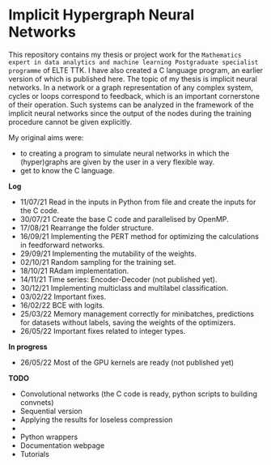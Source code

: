 # Implicit Hypergraph Neural Networks

This repository contains my thesis or project work for the `Mathematics expert in data analytics and machine learning
Postgraduate specialist programme` of ELTE TTK.
I have also created a C language program, an earlier version of which is published here.
The topic of my thesis is implicit neural networks.
In a network or a graph representation of any complex system, cycles or loops correspond to feedback, which is
an important cornerstone of their operation. Such systems can be analyzed in the framework of the implicit
neural networks since the output of the nodes during the training procedure cannot be given explicitly.

My original aims were:
* to creating a program to simulate neural networks in which the (hyper)graphs are given by the user in a very flexible way.
* get to know the C language.

**Log**
* 11/07/21 Read in the inputs in Python from file and create the inputs for the C code.
* 30/07/21 Create the base C code and parallelised by OpenMP.
* 17/08/21 Rearrange the folder structure.
* 16/09/21 Implementing the PERT method for optimizing the calculations in feedforward networks.
* 29/09/21 Implementing the mutability of the weights.
* 02/10/21 Random sampling for the training set.
* 18/10/21 RAdam implementation.
* 14/11/21 Time series: Encoder-Decoder (not published yet).
* 30/12/21 Implementing multiclass and multilabel classification.
* 03/02/22 Important fixes.
* 16/02/22 BCE with logits.
* 25/03/22 Memory management correctly for minibatches, predictions for datasets without labels, saving the weights of the optimizers.
* 26/05/22 Important fixes related to integer types.

**In progress**
* 26/05/22 Most of the GPU kernels are ready (not published yet)

**TODO**
* Convolutional networks (the C code is ready, python scripts to building convnets)
* Sequential version
* Applying the results for loseless compression
* 
* Python wrappers
* Documentation webpage
* Tutorials
